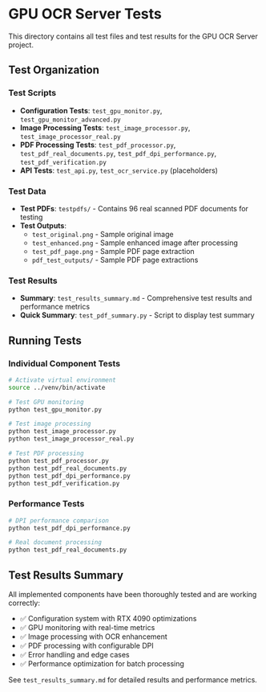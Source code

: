 # GPU OCR Server Tests

This directory contains all test files and test results for the GPU OCR Server project.

## Test Organization

### Test Scripts
- **Configuration Tests**: `test_gpu_monitor.py`, `test_gpu_monitor_advanced.py`
- **Image Processing Tests**: `test_image_processor.py`, `test_image_processor_real.py`
- **PDF Processing Tests**: `test_pdf_processor.py`, `test_pdf_real_documents.py`, `test_pdf_dpi_performance.py`, `test_pdf_verification.py`
- **API Tests**: `test_api.py`, `test_ocr_service.py` (placeholders)

### Test Data
- **Test PDFs**: `testpdfs/` - Contains 96 real scanned PDF documents for testing
- **Test Outputs**: 
  - `test_original.png` - Sample original image
  - `test_enhanced.png` - Sample enhanced image after processing
  - `test_pdf_page.png` - Sample PDF page extraction
  - `pdf_test_outputs/` - Sample PDF page extractions

### Test Results
- **Summary**: `test_results_summary.md` - Comprehensive test results and performance metrics
- **Quick Summary**: `test_pdf_summary.py` - Script to display test summary

## Running Tests

### Individual Component Tests
```bash
# Activate virtual environment
source ../venv/bin/activate

# Test GPU monitoring
python test_gpu_monitor.py

# Test image processing
python test_image_processor.py
python test_image_processor_real.py

# Test PDF processing
python test_pdf_processor.py
python test_pdf_real_documents.py
python test_pdf_dpi_performance.py
python test_pdf_verification.py
```

### Performance Tests
```bash
# DPI performance comparison
python test_pdf_dpi_performance.py

# Real document processing
python test_pdf_real_documents.py
```

## Test Results Summary

All implemented components have been thoroughly tested and are working correctly:

- ✅ Configuration system with RTX 4090 optimizations
- ✅ GPU monitoring with real-time metrics
- ✅ Image processing with OCR enhancement
- ✅ PDF processing with configurable DPI
- ✅ Error handling and edge cases
- ✅ Performance optimization for batch processing

See `test_results_summary.md` for detailed results and performance metrics.